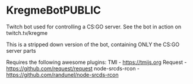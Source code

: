 # KregmeBotPUBLIC
Twitch bot used for controlling a CS:GO server.
See the bot in action on twitch.tv/kregme 

This is a stripped down version of the bot, containing ONLY the CS:GO server parts

Requires the following awesome plugins:
TMI - https://tmijs.org
Request - https://github.com/request/request
node-srcds-rcon - https://github.com/randunel/node-srcds-rcon
